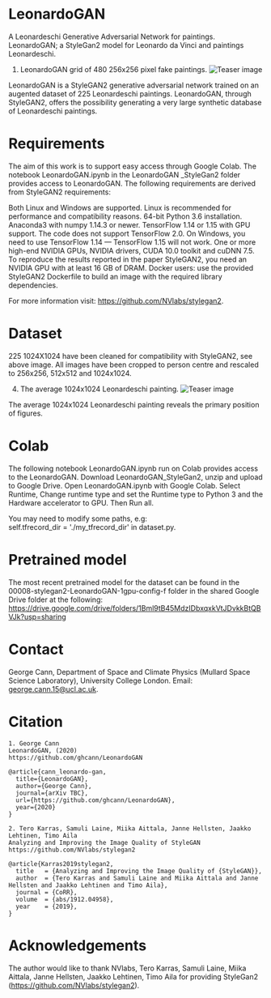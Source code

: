 # LeonardoGAN
A Leonardeschi Generative Adversarial Network for paintings. 
LeonardoGAN; a StyleGan2 model for Leonardo da Vinci and paintings Leonardeschi.

1. LeonardoGAN grid of 480 256x256 pixel fake paintings.
![Teaser image](./images/grid.jpg)

LeonardoGAN is a StyleGAN2 generative adversarial  network trained on an augented dataset of 225 Leonardeschi paintings. LeonardoGAN, through StyleGAN2, offers the possibility generating a very large synthetic database of Leonardeschi paintings.

# Requirements

The aim of this work is to support easy access through Google Colab.  The notebook LeonardoGAN.ipynb in the LeonardoGAN _StyleGan2 folder provides access to LeonardoGAN. The following requirements are derived from StyleGAN2 requirements:  

Both Linux and Windows are supported.
Linux is recommended for performance and compatibility reasons.
64-bit Python 3.6 installation. 
Anaconda3 with numpy 1.14.3 or newer.
TensorFlow 1.14 or 1.15 with GPU support. 
The code does not support TensorFlow 2.0.
On Windows, you need to use TensorFlow 1.14 — TensorFlow 1.15 will not work.
One or more high-end NVIDIA GPUs, NVIDIA drivers, CUDA 10.0 toolkit and cuDNN 7.5. 
To reproduce the results reported in the paper StyleGAN2, you need an NVIDIA GPU with at least 16 GB of DRAM.
Docker users: use the provided StyleGAN2 Dockerfile to build an image with the required library dependencies.

For more information visit: https://github.com/NVlabs/stylegan2.

# Dataset 

225 1024X1024  have been cleaned for compatibility with StyleGAN2, see above image. All images have been cropped to person centre and rescaled to 256x256, 512x512 and 1024x1024. 

4. The average 1024x1024 Leonardeschi painting. 
![Teaser image](./images/average.jpg)

The average 1024x1024 Leonardeschi painting reveals the primary position of figures. 

# Colab
The following notebook LeonardoGAN.ipynb run on Colab provides access to the LeonardoGAN.  Download LeonardoGAN_StyleGan2, unzip and upload to Google Drive. Open LeonardoGAN.ipynb with Google Colab. Select Runtime, Change runtime type and set the Runtime type to Python 3 and the Hardware accelerator to GPU. Then Run all. 

You may need to modify some paths, e.g:  
self.tfrecord_dir       = './my_tfrecord_dir' in dataset.py. 

# Pretrained model
The most recent pretrained model for the dataset can be found in the 00008-stylegan2-LeonardoGAN-1gpu-config-f folder in the shared Google Drive folder at the following: 
https://drive.google.com/drive/folders/1Bml9tB45MdzIDbxqxkVtJDvkkBtQBVJk?usp=sharing


# Contact
George Cann, Department of Space and Climate Physics (Mullard Space Science Laboratory), University College London.
Email: george.cann.15@ucl.ac.uk. 


# Citation
```
1. George Cann
LeonardoGAN, (2020)
https://github.com/ghcann/LeonardoGAN
```

```
@article{cann_leonardo-gan,
  title={LeonardoGAN},
  author={George Cann},
  journal={arXiv TBC},
  url={https://github.com/ghcann/LeonardoGAN},
  year={2020}
}
```

```
2. Tero Karras, Samuli Laine, Miika Aittala, Janne Hellsten, Jaakko Lehtinen, Timo Aila
Analyzing and Improving the Image Quality of StyleGAN
https://github.com/NVlabs/stylegan2
```

```
@article{Karras2019stylegan2,
  title   = {Analyzing and Improving the Image Quality of {StyleGAN}},
  author  = {Tero Karras and Samuli Laine and Miika Aittala and Janne Hellsten and Jaakko Lehtinen and Timo Aila},
  journal = {CoRR},
  volume  = {abs/1912.04958},
  year    = {2019},
}
```

# Acknowledgements

The author would like to thank NVlabs, Tero Karras, Samuli Laine, Miika Aittala, Janne Hellsten, Jaakko Lehtinen, Timo Aila for providing StyleGan2 (https://github.com/NVlabs/stylegan2). 
